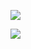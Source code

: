 ![](https://github-readme-stats.vercel.app/api?username=atakanaltok&include_all_commits=true&count_private=true&hide_title=true&show_icons=true&theme=highcontrast)

![](https://github-readme-stats.vercel.app/api/top-langs/?username=atakanaltok&layout=compact&theme=highcontrast) 
